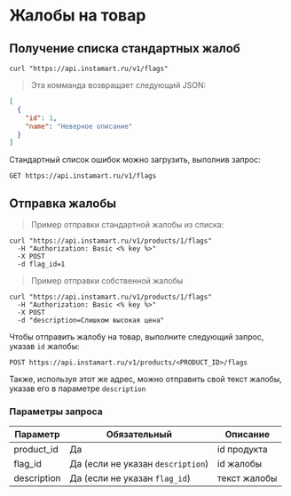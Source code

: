# Жалобы на товар

## Получение списка стандартных жалоб

```shell
curl "https://api.instamart.ru/v1/flags"
```
> Эта комманда возвращает следующий JSON:

```json
[
  {
    "id": 1,
    "name": "Неверное описание"
  }
]
```

Стандартный список ошибок можно загрузить, выполнив запрос:

`GET https://api.instamart.ru/v1/flags`

## Отправка жалобы

> Пример отправки стандартной жалобы из списка:

```shell
curl "https://api.instamart.ru/v1/products/1/flags"
  -H "Authorization: Basic <% key %>"
  -X POST
  -d flag_id=1
```

> Пример отправки собственной жалобы

```shell
curl "https://api.instamart.ru/v1/products/1/flags"
  -H "Authorization: Basic <% key %>"
  -X POST
  -d "description=Слишком высокая цена"
```

Чтобы отправить жалобу на товар, выполните следующий запрос, указав `id` жалобы:

`POST https://api.instamart.ru/v1/products/<PRODUCT_ID>/flags`

Также, используя этот же адрес, можно отправить свой текст жалобы, указав его в параметре `description`

### Параметры запроса

Параметр | Обязательный | Описание
--------- | ------- | -----------
product_id | Да | id продукта
flag_id | Да (если не указан `description`) | id жалобы 
description | Да (если не указан `flag_id`) | текст жалобы
